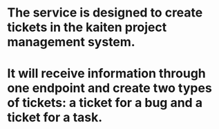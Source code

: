 # The service is designed to create tickets in the kaiten project management system.
# It will receive information through one endpoint and create two types of tickets: a ticket for a bug and a ticket for a task.
